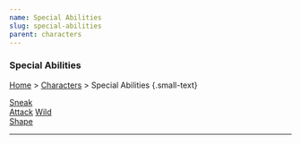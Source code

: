 ```yaml
---
name: Special Abilities
slug: special-abilities
parent: characters
---
```

### Special Abilities
[Home](dm-operations-center) > [Characters](characters) > Special Abilities {.small-text}

<div class="menu-container">
    <a href="sneak-attack">Sneak<br/> Attack</a>
    <a href="wild-shape">Wild<br/> Shape</a>
</div>
<hr/>